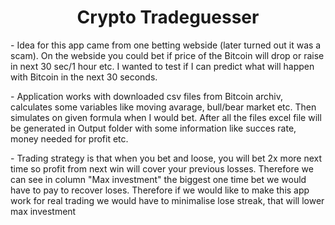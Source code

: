 <h1 align = "center"> Crypto Tradeguesser </h1>
<p align = "left"> - Idea for this app came from one betting webside (later turned out it was a scam). On the webside you could bet if price of the Bitcoin will drop or raise in next 30 sec/1 hour etc. I wanted to test if I can predict what will happen with Bitcoin in the next 30 seconds. </p>
<p align = "left"> - Application works with downloaded csv files from Bitcoin archiv, calculates some variables like moving avarage, bull/bear market etc. Then simulates on given formula when I would bet. After all the files excel file will be generated in Output folder with some information like succes rate, money needed for profit etc.</p>
<p align="left"> - Trading strategy is that when you bet and loose, you will bet 2x more next time so profit from next win will cover your previous losses. Therefore we can see in column "Max investment" the biggest one time bet we would have to pay to recover loses. Therefore if we would like to make this app work for real trading we would have to minimalise lose streak, that will lower max investment </p>
